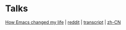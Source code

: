 # Talks

[How Emacs changed my life](http://www.slideshare.net/yukihiro_matz/how-emacs-changed-my-life) |
[reddit]((http://www.reddit.com/r/ruby/comments/smo01/matz_how_emacs_changed_my_life_and_influenced_ruby/)) |
[transcript](https://news.ycombinator.com/item?id=6094798) |
[zh-CN](https://ruby-china.org/topics/2262)

